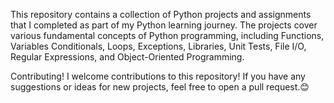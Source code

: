 
This repository contains a collection of Python projects and assignments that I completed as part of my Python learning journey. The projects cover various fundamental concepts of Python programming, including Functions, Variables
Conditionals,
Loops,
Exceptions,
Libraries,
Unit Tests,
File I/O,
Regular Expressions,
and Object-Oriented Programming.

Contributing!
I welcome contributions to this repository! If you have any suggestions or ideas for new projects, feel free to open a pull request.😊
